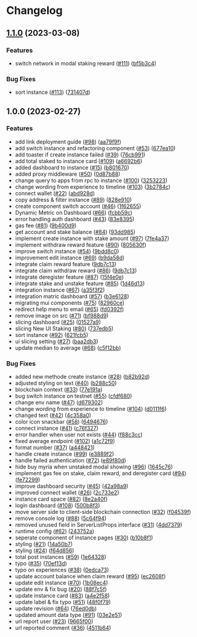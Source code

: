# Changelog

## [1.1.0](https://github.com/myriadsocial/myriad-federated/compare/1.0.0...1.1.0) (2023-03-08)


### Features

* switch network in modal staking reward ([#111](https://github.com/myriadsocial/myriad-federated/issues/111)) ([bf5b3c4](https://github.com/myriadsocial/myriad-federated/commit/bf5b3c40c48fbd7d14fba635f825a333c4e10e18))


### Bug Fixes

* sort instance ([#113](https://github.com/myriadsocial/myriad-federated/issues/113)) ([731407d](https://github.com/myriadsocial/myriad-federated/commit/731407dd130eeb8489f14e8afe6cba8322be362f))

## 1.0.0 (2023-02-27)


### Features

* add link deployment guide ([#98](https://github.com/myriadsocial/myriad-federated/issues/98)) ([aa79f9f](https://github.com/myriadsocial/myriad-federated/commit/aa79f9f3ec3534cc4a89a04f1b7b488d2fd01a32))
* add switch instance and refactoring component ([#53](https://github.com/myriadsocial/myriad-federated/issues/53)) ([677ea10](https://github.com/myriadsocial/myriad-federated/commit/677ea108b56f0d918270d01d79df6131091a75db))
* add toaster if create instance failed ([#39](https://github.com/myriadsocial/myriad-federated/issues/39)) ([76cb991](https://github.com/myriadsocial/myriad-federated/commit/76cb9913bdfd5e62f9ff629a7af0a7a5f5b40c96))
* add total staked to instance card ([#109](https://github.com/myriadsocial/myriad-federated/issues/109)) ([a6692b6](https://github.com/myriadsocial/myriad-federated/commit/a6692b63fb6da4043ece5f3d5c4070b944fa8459))
* added dashboard to instance ([#15](https://github.com/myriadsocial/myriad-federated/issues/15)) ([b801670](https://github.com/myriadsocial/myriad-federated/commit/b801670dd639718dc3901b9afc2f9c1767f6633e))
* added proxy middleware ([#50](https://github.com/myriadsocial/myriad-federated/issues/50)) ([0d87b88](https://github.com/myriadsocial/myriad-federated/commit/0d87b8852d7b47b82e5293f82b9908f05dd629d2))
* change query to apps from rpc to instance ([#100](https://github.com/myriadsocial/myriad-federated/issues/100)) ([3253223](https://github.com/myriadsocial/myriad-federated/commit/3253223898e7c2e482dd7b90267709b5be62041e))
* change wording from experience to timeline ([#103](https://github.com/myriadsocial/myriad-federated/issues/103)) ([3b2784c](https://github.com/myriadsocial/myriad-federated/commit/3b2784c6441c2d300c673279fa831d1f8e4d090f))
* connect wallet ([#22](https://github.com/myriadsocial/myriad-federated/issues/22)) ([abd928d](https://github.com/myriadsocial/myriad-federated/commit/abd928d7750b44f28c4d6a28a8d70707e24ab766))
* copy address & filter instance ([#89](https://github.com/myriadsocial/myriad-federated/issues/89)) ([828e910](https://github.com/myriadsocial/myriad-federated/commit/828e9107977b73832d987ddbcd68f6b2b96d3d71))
* create component switch account ([#46](https://github.com/myriadsocial/myriad-federated/issues/46)) ([1f62655](https://github.com/myriadsocial/myriad-federated/commit/1f62655802f8b43e16ea8a479cfb3ef508bdafab))
* Dynamic Metric on Dashboard  ([#66](https://github.com/myriadsocial/myriad-federated/issues/66)) ([fcbb59c](https://github.com/myriadsocial/myriad-federated/commit/fcbb59ca8d711bcf1b6da1cc970c10681c8be7e1))
* error handling auth dashboard ([#43](https://github.com/myriadsocial/myriad-federated/issues/43)) ([83e8395](https://github.com/myriadsocial/myriad-federated/commit/83e8395c180f5bb0c7e41b8af9de383de403efa1))
* gas fee ([#81](https://github.com/myriadsocial/myriad-federated/issues/81)) ([9b400d9](https://github.com/myriadsocial/myriad-federated/commit/9b400d90cc3e6ed333004e4292284253e6110222))
* get account and stake balance ([#84](https://github.com/myriadsocial/myriad-federated/issues/84)) ([93dd985](https://github.com/myriadsocial/myriad-federated/commit/93dd98557fed72428e300c71d1d9aadf5b1ca506))
* implement create instance with stake amount ([#97](https://github.com/myriadsocial/myriad-federated/issues/97)) ([7fe4a37](https://github.com/myriadsocial/myriad-federated/commit/7fe4a37f270546a6a3bf9cbb79070d42777fff62))
* implement withdraw reward feature ([#90](https://github.com/myriadsocial/myriad-federated/issues/90)) ([805630f](https://github.com/myriadsocial/myriad-federated/commit/805630f850a0ca6a1da12f6d62a53d827e220035))
* improve switch instance ([#54](https://github.com/myriadsocial/myriad-federated/issues/54)) ([9bdd8c0](https://github.com/myriadsocial/myriad-federated/commit/9bdd8c0d9bd3f3c5dcce766f5d8cd741d2eaee05))
* improvement edit instance ([#69](https://github.com/myriadsocial/myriad-federated/issues/69)) ([b9da58d](https://github.com/myriadsocial/myriad-federated/commit/b9da58d0b69ff776eb10c8bf4f6d44851fe6c618))
* integrate claim reward feature ([9db7c13](https://github.com/myriadsocial/myriad-federated/commit/9db7c137fd0bc6f6ccddf013b62e2315e78ed81a))
* integrate claim withdraw reward ([#86](https://github.com/myriadsocial/myriad-federated/issues/86)) ([9db7c13](https://github.com/myriadsocial/myriad-federated/commit/9db7c137fd0bc6f6ccddf013b62e2315e78ed81a))
* integrate deregister feature ([#87](https://github.com/myriadsocial/myriad-federated/issues/87)) ([15f4e0e](https://github.com/myriadsocial/myriad-federated/commit/15f4e0ee492faf5cb97c04f8f5f2193794e49bee))
* integrate stake and unstake feature ([#85](https://github.com/myriadsocial/myriad-federated/issues/85)) ([1d46d13](https://github.com/myriadsocial/myriad-federated/commit/1d46d1321941204d02aa978606a93004259b8500))
* integration instance ([#67](https://github.com/myriadsocial/myriad-federated/issues/67)) ([a35f3f2](https://github.com/myriadsocial/myriad-federated/commit/a35f3f2fb5196214dc61156acca30fca815a481b))
* integration matric dashboard ([#57](https://github.com/myriadsocial/myriad-federated/issues/57)) ([b3e6128](https://github.com/myriadsocial/myriad-federated/commit/b3e6128087140c6ee36b124b446840493ae693f3))
* migrating mui components ([#75](https://github.com/myriadsocial/myriad-federated/issues/75)) ([82960ce](https://github.com/myriadsocial/myriad-federated/commit/82960ceb2470c917f30799fa7af1419d06578caa))
* redirect help menu to email ([#65](https://github.com/myriadsocial/myriad-federated/issues/65)) ([fd0392f](https://github.com/myriadsocial/myriad-federated/commit/fd0392fb368f9020bf2aa1edb02eeda296b66a27))
* remove image on src ([#71](https://github.com/myriadsocial/myriad-federated/issues/71)) ([bf988d9](https://github.com/myriadsocial/myriad-federated/commit/bf988d9743a962db592f84b43c7b18a9cc365f4a))
* slicing dashboard ([#25](https://github.com/myriadsocial/myriad-federated/issues/25)) ([01527a9](https://github.com/myriadsocial/myriad-federated/commit/01527a99bbd4e6d0da050eac9cbb213450a72767))
* slicing New UI Staking ([#80](https://github.com/myriadsocial/myriad-federated/issues/80)) ([737edb5](https://github.com/myriadsocial/myriad-federated/commit/737edb5e8e827322ec82201aff0cbd40269bc6b4))
* sort instance ([#92](https://github.com/myriadsocial/myriad-federated/issues/92)) ([621fcb5](https://github.com/myriadsocial/myriad-federated/commit/621fcb53839244f2887b19dd423048241626fa87))
* ui slicing setting ([#27](https://github.com/myriadsocial/myriad-federated/issues/27)) ([baa2db3](https://github.com/myriadsocial/myriad-federated/commit/baa2db39411facac8f16a54108c672fe41057849))
* update median to average ([#68](https://github.com/myriadsocial/myriad-federated/issues/68)) ([c5f12bb](https://github.com/myriadsocial/myriad-federated/commit/c5f12bb9dd1586212efed11901063a089164875b))


### Bug Fixes

* added new methode create instance ([#28](https://github.com/myriadsocial/myriad-federated/issues/28)) ([b82b92d](https://github.com/myriadsocial/myriad-federated/commit/b82b92d05355373abfec58ea49c8c3738d8180c7))
* adjusted styling on text ([#40](https://github.com/myriadsocial/myriad-federated/issues/40)) ([b288c50](https://github.com/myriadsocial/myriad-federated/commit/b288c501b86d96d0945154e4315f01ea5d2a1592))
* blockchain context ([#33](https://github.com/myriadsocial/myriad-federated/issues/33)) ([77e191a](https://github.com/myriadsocial/myriad-federated/commit/77e191a1e7e1ed5d43372922185e9eb45f2b65d4))
* bug switch instance on testnet ([#55](https://github.com/myriadsocial/myriad-federated/issues/55)) ([cfdf680](https://github.com/myriadsocial/myriad-federated/commit/cfdf680241268821072f457a55cbf02038e5ef07))
* change env name ([#47](https://github.com/myriadsocial/myriad-federated/issues/47)) ([d679302](https://github.com/myriadsocial/myriad-federated/commit/d679302217155113ecea004df2cf44df66ee9bef))
* change wording from experience to timeline ([#104](https://github.com/myriadsocial/myriad-federated/issues/104)) ([d0111f6](https://github.com/myriadsocial/myriad-federated/commit/d0111f6d1c363c9782a79185197949617a4e6e21))
* changed text ([#42](https://github.com/myriadsocial/myriad-federated/issues/42)) ([4c358a0](https://github.com/myriadsocial/myriad-federated/commit/4c358a06e29bd34b6ba67a5e381d2a028c2cbdc3))
* color icon snackbar ([#58](https://github.com/myriadsocial/myriad-federated/issues/58)) ([6494676](https://github.com/myriadsocial/myriad-federated/commit/64946762a2d18d260b45afe2e259580d810d2920))
* connect instance ([#41](https://github.com/myriadsocial/myriad-federated/issues/41)) ([c76f327](https://github.com/myriadsocial/myriad-federated/commit/c76f327cce1462387aa606eee1ee82719ca4eb8a))
* error handler when user not exists ([#44](https://github.com/myriadsocial/myriad-federated/issues/44)) ([f88c3cc](https://github.com/myriadsocial/myriad-federated/commit/f88c3cc38eab67b44c22d2f33f041693c2645886))
* fixed average endpoint ([#102](https://github.com/myriadsocial/myriad-federated/issues/102)) ([a1c72f9](https://github.com/myriadsocial/myriad-federated/commit/a1c72f93a14120a63080e84678ab97cb1c2dc6f6))
* format number ([#37](https://github.com/myriadsocial/myriad-federated/issues/37)) ([a448421](https://github.com/myriadsocial/myriad-federated/commit/a44842111da314287b7f28c6116571becc777d67))
* handle create instance ([#99](https://github.com/myriadsocial/myriad-federated/issues/99)) ([e3889f2](https://github.com/myriadsocial/myriad-federated/commit/e3889f2dc0567ada0d037353d7d8950db50c7195))
* handle failed authentication ([#72](https://github.com/myriadsocial/myriad-federated/issues/72)) ([e89f80d](https://github.com/myriadsocial/myriad-federated/commit/e89f80d4a4c73fe5d3812205a5342382a2220dbe))
* hide buy myria when unstaked modal showing ([#96](https://github.com/myriadsocial/myriad-federated/issues/96)) ([1645c76](https://github.com/myriadsocial/myriad-federated/commit/1645c764101af470bbf28c75bdb09a9a512e95ea))
* implement gas fee on stake, claim reward, and deregister card  ([#94](https://github.com/myriadsocial/myriad-federated/issues/94)) ([fe72299](https://github.com/myriadsocial/myriad-federated/commit/fe722992886313d3172eb203e51223d3a2d34af2))
* improve dashboard security ([#45](https://github.com/myriadsocial/myriad-federated/issues/45)) ([42a98a9](https://github.com/myriadsocial/myriad-federated/commit/42a98a9e12e91787c290752987c02dbdbf0bf573))
* improved connect wallet ([#26](https://github.com/myriadsocial/myriad-federated/issues/26)) ([2c733e2](https://github.com/myriadsocial/myriad-federated/commit/2c733e2f0bdab8cbddfbf5a853a9928b1194ae9c))
* instance card space ([#82](https://github.com/myriadsocial/myriad-federated/issues/82)) ([8e2a40f](https://github.com/myriadsocial/myriad-federated/commit/8e2a40f10bef9890d80d6a5e3ce4adcca50466ed))
* login dashboard ([#108](https://github.com/myriadsocial/myriad-federated/issues/108)) ([500b8f3](https://github.com/myriadsocial/myriad-federated/commit/500b8f3f5c3a8272db7625415563b8ab3483caa3))
* move server side to client-side blockchain connection ([#32](https://github.com/myriadsocial/myriad-federated/issues/32)) ([f04539f](https://github.com/myriadsocial/myriad-federated/commit/f04539f6262b838c582a31de8f6fe91645ac7694))
* remove console log ([#88](https://github.com/myriadsocial/myriad-federated/issues/88)) ([5c64f94](https://github.com/myriadsocial/myriad-federated/commit/5c64f94c63143e98f72a66d590eee7e01edd32c7))
* removed unused field in ServerListProps interface ([#31](https://github.com/myriadsocial/myriad-federated/issues/31)) ([4dd7379](https://github.com/myriadsocial/myriad-federated/commit/4dd7379601bcb59b4ca5a15553d7d1d073dd93d8))
* runtime config ([#62](https://github.com/myriadsocial/myriad-federated/issues/62)) ([243752a](https://github.com/myriadsocial/myriad-federated/commit/243752a120ce154ae0c6501baacc102b98de1407))
* seperate component of instance pages ([#30](https://github.com/myriadsocial/myriad-federated/issues/30)) ([b10b8f1](https://github.com/myriadsocial/myriad-federated/commit/b10b8f11246f03d162e8725884df35426c605a50))
* styling ([#21](https://github.com/myriadsocial/myriad-federated/issues/21)) ([14a50b7](https://github.com/myriadsocial/myriad-federated/commit/14a50b7534a994dc632272b6128022ab515b6bf6))
* styling ([#24](https://github.com/myriadsocial/myriad-federated/issues/24)) ([f64d856](https://github.com/myriadsocial/myriad-federated/commit/f64d856a140cb4a0aaf8a34c703003797a2b8948))
* total post instances ([#59](https://github.com/myriadsocial/myriad-federated/issues/59)) ([1e64328](https://github.com/myriadsocial/myriad-federated/commit/1e643282c1440d119ab06bcab00ac3c0c25c9026))
* typo ([#35](https://github.com/myriadsocial/myriad-federated/issues/35)) ([70ef13d](https://github.com/myriadsocial/myriad-federated/commit/70ef13de7da7132146e12e61b63f6d9b1e53a5c6))
* typo on experiences ([#38](https://github.com/myriadsocial/myriad-federated/issues/38)) ([0edca73](https://github.com/myriadsocial/myriad-federated/commit/0edca736733a54e2330cdc51545d3f713f3b636b))
* update account balance when claim reward ([#95](https://github.com/myriadsocial/myriad-federated/issues/95)) ([ec2608f](https://github.com/myriadsocial/myriad-federated/commit/ec2608f69a72bc5ea50262e5e496b4209af78dfd))
* update edit instance ([#70](https://github.com/myriadsocial/myriad-federated/issues/70)) ([1b08ec4](https://github.com/myriadsocial/myriad-federated/commit/1b08ec411af603d75b47bd8e4156afbbf3ca0d45))
* update env & fix bug ([#20](https://github.com/myriadsocial/myriad-federated/issues/20)) ([88f7c5f](https://github.com/myriadsocial/myriad-federated/commit/88f7c5f5b383c4cc9666592c61e5d4b8a0185f35))
* update instance card ([#83](https://github.com/myriadsocial/myriad-federated/issues/83)) ([a4e2f58](https://github.com/myriadsocial/myriad-federated/commit/a4e2f584b4e1540d1dec4a7eb226b160685d4139))
* update label & fix typo ([#51](https://github.com/myriadsocial/myriad-federated/issues/51)) ([48f0f79](https://github.com/myriadsocial/myriad-federated/commit/48f0f7987d16d43e4744e8268f312eeae3f02245))
* update revision ([#64](https://github.com/myriadsocial/myriad-federated/issues/64)) ([76ed0db](https://github.com/myriadsocial/myriad-federated/commit/76ed0db9978cac8c3784bd1c1a9bc87808fcdaad))
* updated amount data type ([#91](https://github.com/myriadsocial/myriad-federated/issues/91)) ([03e2e51](https://github.com/myriadsocial/myriad-federated/commit/03e2e51005e8af46a1373ac9e483351677bcc00f))
* url report user ([#23](https://github.com/myriadsocial/myriad-federated/issues/23)) ([9665f00](https://github.com/myriadsocial/myriad-federated/commit/9665f00e02be7d8e0208bf2c3c9299d90f43554b))
* url reported comment ([#36](https://github.com/myriadsocial/myriad-federated/issues/36)) ([4511b64](https://github.com/myriadsocial/myriad-federated/commit/4511b64d44a2c781fda9eaa1ef44943962101250))
